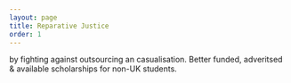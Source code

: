 ```yaml
---
layout: page
title: Reparative Justice
order: 1
---
```


by fighting against outsourcing an casualisation. Better funded, adveritsed & available scholarships for non-UK students.
